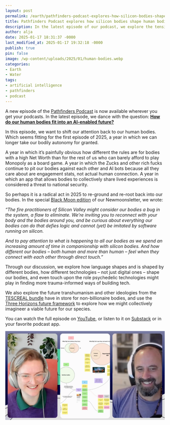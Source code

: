 ```yaml
---
layout: post
permalink: /earth/pathfinders-podcast-explores-how-silicon-bodies-shape-human-bodies/
title: Pathfinders Podcast explores how silicon bodies shape human bodies
description: In the latest episode of our podcast, we explore the tension between how Big Tech wants to shape our bodies with AI and what our bodies actually need, as current events force us to face...
author: alja
date: 2025-01-17 18:31:37 -0000
last_modified_at: 2025-01-17 19:32:18 -0000
publish: true
pin: false
image: /wp-content/uploads/2025/01/human-bodies.webp
categories:
- Earth
- Water
tags:
- artificial intelligence
- pathfinders
- podcast
---
```

A new episode of the [Pathfinders Podcast](https://tethix.co/pathfinders/#podcast) is now available wherever you get your podcasts. In the latest episode, we dance with the question: [**How do our human bodies fit into an AI-enabled future?**](https://tethix.substack.com/p/how-do-our-human-bodies-fit-into)

In this episode, we want to shift our attention back to our human bodies. Which seems fitting for the first episode of 2025, a year in which we can longer take our bodily autonomy for granted. 

A year in which it’s painfully obvious how different the rules are for bodies with a high Net Worth than for the rest of us who can barely afford to play Monopoly as a board game. A year in which the Zucks and other rich fucks continue to pit our bodies against each other and AI bots because all they care about are engagement stats, not actual human connection. A year in which an app that allows bodies to collectively share lived experiences is considered a threat to national security.

So perhaps it is a radical act in 2025 to re-ground and re-root back into our bodies. In the special [Black Moon edition](https://tethix.substack.com/p/pathfinders-newmoonsletter-black) of our Newmoonsletter, we wrote:

_“The fire practitioners of Silicon Valley might consider our bodies a bug in the system, a flaw to eliminate. We’re inviting you to reconnect with your body and the bodies around you, and be curious about everything our bodies can do that defies logic and cannot (yet) be imitated by software running on silicon._

_And to pay attention to what is happening to all our bodies as we spend an increasing amount of time in companionship with silicon bodies. And how different our bodies – both human and more than human – feel when they connect with each other through direct touch.”_

Through our discussion, we explore how language shapes and is shaped by different bodies, how different technologies – not just digital ones – shape our bodies, and even touch upon the role psychedelic technologies might play in finding more trauma-informed ways of building tech. 

We also explore the future transhumanism and other ideologies from the [TESCREAL bundle](https://www.dair-institute.org/tescreal/) have in store for non-billionaire bodies, and use the [Three Horizons future framework](https://www.h3uni.org/foundational-insights/seeing-and-thinking-in-three-horizons/) to explore how we might collectively imagineer a viable future for our species.

You can watch the full episode on [YouTube](https://youtu.be/VMwppR5UIt0), or listen to it on [Substack](https://tethix.substack.com/p/how-do-our-human-bodies-fit-into) or in your favorite podcast app.

[![](/wp-content/uploads/2025/01/human-bodies.webp)](https://tethix.substack.com/p/how-do-our-human-bodies-fit-into)

